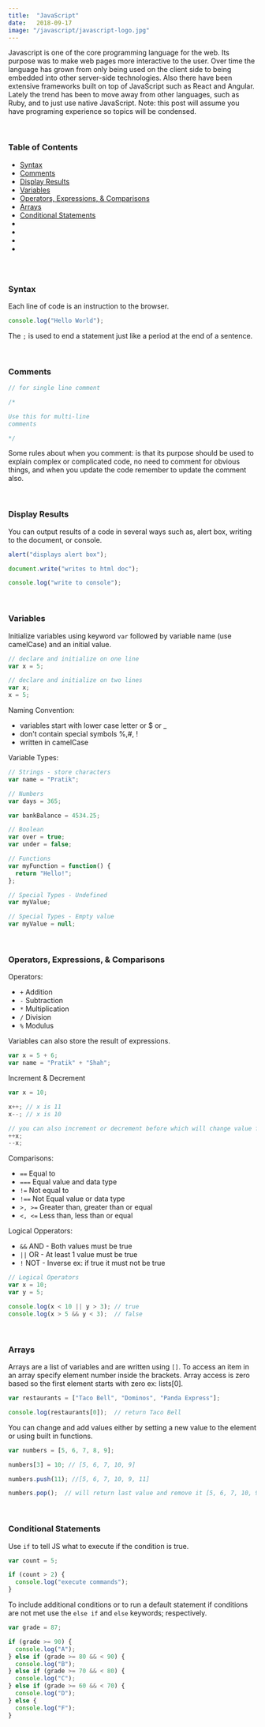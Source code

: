 ```yaml
---
title:  "JavaScript"
date:   2018-09-17
image: "/javascript/javascript-logo.jpg"
---
```

Javascript is one of the core programming language for the web. Its purpose was to make web pages more interactive to the user. Over time the language has grown from only being used on the client side to being embedded into other server-side technologies. Also there have been extensive frameworks built on top of JavaScript such as React and Angular. Lately the trend has been to move away from other languages, such as Ruby, and to just use native JavaScript. Note: this post will assume you have programing experience so topics will be condensed.

<br>

### Table of Contents
 - [Syntax](#statements)
 - [Comments](#comments)
 - [Display Results](#disresult)
 - [Variables](#var)
 - [Operators, Expressions, & Comparisons](#opexpcom)
 - [Arrays](#arr)
 - [Conditional Statements](#elseif)
 - [](#)
 - [](#)
 - [](#)
 - [](#)

###  <a name=""></a>
###  <a name=""></a>
###  <a name=""></a>
###  <a name=""></a>

<br>

### Syntax <a name="statements"></a>
Each line of code is an instruction to the browser.

``` javascript
console.log("Hello World");
```
The `;` is used to end a statement just like a period at the end of a sentence.

<br>

### Comments <a name="comments"></a>

``` javascript
// for single line comment

/*

Use this for multi-line
comments

*/

```

Some rules about when you comment: is that its purpose should be used to explain complex or complicated code, no need to comment for obvious things, and when you update the code remember to update the comment also.

<br>

### Display Results <a name="disresult"></a>
You can output results of a code in several ways such as, alert box, writing to the document, or console.

``` javascript
alert("displays alert box");

document.write("writes to html doc");

console.log("write to console");

```

<br>

### Variables <a name="var"></a>
Initialize variables using keyword `var` followed by variable name (use camelCase) and an initial value.

``` javascript
// declare and initialize on one line
var x = 5;

// declare and initialize on two lines
var x;
x = 5;

```

Naming Convention:
- variables start with lower case letter or $ or _
- don't contain special symbols %,#, !
- written in camelCase

Variable Types:
``` javascript
// Strings - store characters
var name = "Pratik";

// Numbers
var days = 365;

var bankBalance = 4534.25;

// Boolean
var over = true;
var under = false;

// Functions
var myFunction = function() {
  return "Hello!";
};

// Special Types - Undefined
var myValue;    

// Special Types - Empty value
var myValue = null;

```
<br>

### Operators, Expressions, & Comparisons <a name="opexpcom"></a>

Operators:
- `+` Addition
- `-` Subtraction
- `*` Multiplication
- `/` Division
- `%` Modulus

Variables can also store the result of expressions.
``` javascript
var x = 5 + 6;
var name = "Pratik" + "Shah";

```

Increment & Decrement
``` javascript
var x = 10;

x++; // x is 11
x--; // x is 10

// you can also increment or decrement before which will change value first then compute
++x;
--x;

```

Comparisons:
- `==` Equal to
- `===` Equal value and data type
- `!=` Not equal to
- `!==` Not Equal value or data type
- `>, >=` Greater than, greater than or equal
- `<, <=` Less than, less than or equal

Logical Opperators:
- `&&` AND - Both values must be true
- `||` OR - At least 1 value must be true
- `!` NOT - Inverse ex: if true it must not be true

``` javascript
// Logical Operators
var x = 10;
var y = 5;

console.log(x < 10 || y > 3); // true
console.log(x > 5 && y < 3);  // false

```

<br>

### Arrays <a name="arr"></a>
Arrays are a list of variables and are written using `[]`. To access an item in an array specify element number inside the brackets. Array access is zero based so the first element starts with zero ex: lists[0].

``` javascript
var restaurants = ["Taco Bell", "Dominos", "Panda Express"];

console.log(restaurants[0]);  // return Taco Bell

```

You can change and add values either by setting a new value to the element or using built in functions.

``` javascript
var numbers = [5, 6, 7, 8, 9];

numbers[3] = 10; // [5, 6, 7, 10, 9]

numbers.push(11); //[5, 6, 7, 10, 9, 11]

numbers.pop();  // will return last value and remove it [5, 6, 7, 10, 9]

```

<br>

### Conditional Statements <a name="elseif"></a>
Use `if` to tell JS what to execute if the condition is true.

``` javascript
var count = 5;

if (count > 2) {
  console.log("execute commands");
}

```

To include additional conditions or to run a default statement if conditions are not met use the `else if` and `else` keywords; respectively.

``` javascript
var grade = 87;

if (grade >= 90) {
  console.log("A");
} else if (grade >= 80 && < 90) {
  console.log("B");
} else if (grade >= 70 && < 80) {
  console.log("C");
} else if (grade >= 60 && < 70) {
  console.log("D");
} else {
  console.log("F");
}

```

<br>
